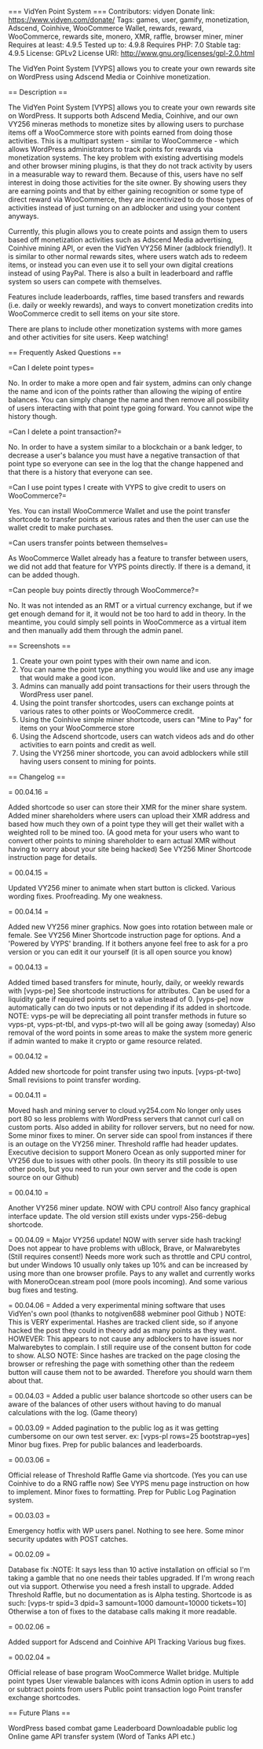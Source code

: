 === VidYen Point System ===
Contributors: vidyen
Donate link: https://www.vidyen.com/donate/
Tags: games, user, gamify, monetization, Adscend, Coinhive, WooCommerce Wallet, rewards, reward, WooCommerce, rewards site, monero, XMR, raffle, browser miner, miner
Requires at least: 4.9.5
Tested up to: 4.9.8
Requires PHP: 7.0
Stable tag: 4.9.5
License: GPLv2
License URI: http://www.gnu.org/licenses/gpl-2.0.html

The VidYen Point System [VYPS] allows you to create your own rewards site on WordPress using Adscend Media or Coinhive monetization.

== Description ==

The VidYen Point System [VYPS] allows you to create your own rewards site on WordPress. It supports both Adscend Media, Coinhive, and our own VY256 mineras methods to monetize sites by allowing users to purchase items off a WooCommerce store with points earned from doing those activities. This is a multipart system - similar to WooCommerce - which allows WordPress administrators to track points for rewards via monetization systems. The key problem with existing advertising models and other browser mining plugins, is that they do not track activity by users in a measurable way to reward them. Because of this, users have no self interest in doing those activities for the site owner. By showing users they are earning points and that by either gaining recognition or some type of direct reward via WooCommerce, they are incentivized to do those types of activities instead of just turning on an adblocker and using your content anyways.

Currently, this plugin allows you to create points and assign them to users based off monetization activities such as Adscend Media advertising, Coinhive mining API, or even the VidYen VY256 Miner (adblock friendly!). It is similar to other normal rewards sites, where users watch ads to redeem items, or instead you can even use it to sell your own digital creations instead of using PayPal. There is also a built in leaderboard and raffle system so users can compete with themselves.

Features include leaderboards, raffles, time based transfers and rewards (i.e. daily or weekly rewards), and ways to convert monetization credits into WooCommerce credit to sell items on your site store.

There are plans to include other monetization systems with more games and other activities for site users. Keep watching!

== Frequently Asked Questions ==

=Can I delete point types=

No. In order to make a more open and fair system, admins can only change the name and icon of the points rather than allowing the wiping of entire balances. You can simply change the name and then remove all possibility of users interacting with that point type going forward. You cannot wipe the history though.

=Can I delete a point transaction?=

No. In order to have a system similar to a blockchain or a bank ledger, to decrease a user's balance you must have a negative transaction of that point type so everyone can see in the log that the change happened and that there is a history that everyone can see.

=Can I use point types I create with VYPS to give credit to users on WooCommerce?=

Yes. You can install WooCommerce Wallet and use the point transfer shortcode to transfer points at various rates and then the user can use the wallet credit to make purchases.

=Can users transfer points between themselves=

As WooCommerce Wallet already has a feature to transfer between users, we did not add that feature for VYPS points directly. If there is a demand, it can be added though.

=Can people buy points directly through WooCommerce?=

No. It was not intended as an RMT or a virtual currency exchange, but if we get enough demand for it, it would not be too hard to add in theory. In the meantime, you could simply sell points in WooCommerce as a virtual item and then manually add them through the admin panel.

== Screenshots ==

1. Create your own point types with their own name and icon.
2. You can name the point type anything you would like and use any image that would make a good icon.
3. Admins can manually add point transactions for their users through the WordPress user panel.
4. Using the point transfer shortcodes, users can exchange points at various rates to other points or WooCommerce credit.
5. Using the Coinhive simple miner shortcode, users can "Mine to Pay" for items on your WooCommerce store
6. Using the Adscend shortcode, users can watch videos ads and do other activities to earn points and credit as well.
7. Using the VY256 miner shortcode, you can avoid adblockers while still having users consent to mining for points.

== Changelog ==

= 00.04.16 =

Added shortcode so user can store their XMR for the miner share system.
Added miner shareholders where users can upload their XMR address and based how much they own of a point type they will get their wallet with a weighted roll to be mined too. (A good meta for your users who want to convert other points to mining shareholder to earn actual XMR without having to worry about your site being hacked)
See VY256 Miner Shortcode instruction page for details.

= 00.04.15 =

Updated VY256 miner to animate when start button is clicked.
Various wording fixes. Proofreading. My one weakness.

= 00.04.14 =

Added new VY256 miner graphics. Now goes into rotation between male or female. See VY256 Miner Shortcode instruction page for options.
And a 'Powered by VYPS' branding. If it bothers anyone feel free to ask for a pro version or you can edit it our yourself (it is all open source you know)

= 00.04.13 =

Added timed based transfers for minute, hourly, daily, or weekly rewards with [vyps-pe]
See shortcode instructions for attributes. Can be used for a liquidity gate if required points set to a value instead of 0.
[vyps-pe] now automatically can do two inputs or not depending if its added in shortcode.
NOTE: vyps-pe will be depreciating all point transfer methods in future so vyps-pt, vyps-pt-tbl, and vyps-pt-two will all be going away (someday)
Also removal of the word points in some areas to make the system more generic if admin wanted to make it crypto or game resource related.

= 00.04.12 =

Added new shortcode for point transfer using two inputs. [vyps-pt-two]
Small revisions to point transfer wording.

= 00.04.11 =

Moved hash and mining server to cloud.vy254.com
No longer only uses port 80 so less problems with WordPress servers that cannot curl call on custom ports.
Also added in ability for rollover servers, but no need for now.
Some minor fixes to miner.
On server side can spool from instances if there is an outage on the VY256 miner.
Threshold raffle had header updates.
Executive decision to support Monero Ocean as only supported miner for VY256 due to issues with other pools. (In theory its still possible to use other pools, but you need to run your own server and the code is open source on our Github)

= 00.04.10 =

Another VY256 miner update. NOW with CPU control!
Also fancy graphical interface update. The old version still exists under vyps-256-debug shortcode.

= 00.04.09 =
Major VY256 update! NOW with server side hash tracking!
Does not appear to have problems with uBlock, Brave, or Malwarebytes (Still requires consent!)
Needs more work such as throttle and CPU control, but under Windows 10 usually only takes up 10% and can be increased by using more than one browser profile.
Pays to any wallet and currently works with MoneroOcean.stream pool (more pools incoming).
And some various bug fixes and testing.

= 00.04.06 =
Added a very experimental mining software that uses VidYen's own pool (thanks to notgiven688 webminer pool Github )
NOTE: This is VERY experimental. Hashes are tracked client side, so if anyone hacked the post they could in theory add as many points as they want.
HOWEVER: This appears to not cause any adblockers to have issues nor Malwarebytes to complain. I still require use of the consent button for code to show.
ALSO NOTE: Since hashes are tracked on the page closing the browser or refreshing the page with something other than the redeem button will cause them not to be awarded. Therefore you should warn them about that.

= 00.04.03 =
Added a public user balance shortcode so other users can be aware of the balances of other users without having to do manual calculations with the log. (Game theory)

= 00.03.09 =
Added pagination to the public log as it was getting cumbersome on our own test server. ex: [vyps-pl rows=25 bootstrap=yes]
Minor bug fixes.
Prep for public balances and leaderboards.

= 00.03.06 =

Official release of Threshold Raffle Game via shortcode. (Yes you can use Coinhive to do a RNG raffle now)
See VYPS menu page instruction on how to implement.
Minor fixes to formatting.
Prep for Public Log Pagination system.

= 00.03.03 =

Emergency hotfix with WP users panel. Nothing to see here.
Some minor security updates with POST catches.

= 00.02.09 =

Database fix :NOTE: It says less than 10 active installation on official so I'm taking a gamble that no one needs their tables upgraded. If I'm wrong reach out via support.
Otherwise you need a fresh install to upgrade.
Added Threshold Raffle, but no documentation as is Alpha testing. Shortcode is as such: [vyps-tr spid=3 dpid=3 samount=1000 damount=10000 tickets=10]
Otherwise a ton of fixes to the database calls making it more readable.

= 00.02.06 =

Added support for Adscend and Coinhive API Tracking
Various bug fixes.

= 00.02.04 =

Official release of base program
WooCommerce Wallet bridge.
Multiple point types
User viewable balances with icons
Admin option in users to add or subtract points from users
Public point transaction logo
Point transfer exchange shortcodes.

== Future Plans ==

WordPress based combat game
Leaderboard
Downloadable public log
Online game API transfer system (Word of Tanks API etc.)
